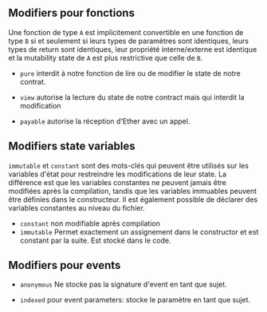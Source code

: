## Modifiers pour fonctions

Une fonction de type `A` est implicitement convertible en une fonction de type `B` si et seulement si
leurs types de paramètres sont identiques, leurs types de return sont identiques,
leur propriété interne/externe est identique et la mutability state de `A`
est plus restrictive que celle de `B`.

- `pure` interdit à notre fonction de lire ou de modifier le state de notre contrat.

- `view` autorise la lecture du state de notre contract mais qui interdit la modification

- `payable` autorise la réception d'Ether avec un appel.

## Modifiers state variables

`immutable` et `constant` sont des mots-clés qui peuvent être utilisés sur les variables d'état pour restreindre les modifications de leur state. La différence est que les variables constantes ne peuvent jamais être modifiées après la compilation, tandis que les variables immuables peuvent être définies dans le constructeur. Il est également possible de déclarer des variables constantes au niveau du fichier.

- `constant` non modifiable après compilation
- `immutable` Permet exactement un assignement dans le constructor et est constant par la suite. Est stocké dans le code.

## Modifiers pour events

- `anonymous` Ne stocke pas la signature d'event en tant que sujet.

- `indexed` pour event parameters: stocke le paramètre en tant que sujet.

